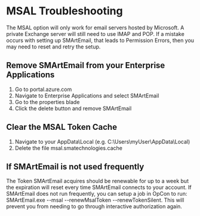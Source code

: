 # MSAL Troubleshooting

The MSAL option will only work for email servers hosted by Microsoft. A private Exchange server will still need to use IMAP and POP.
If a mistake occurs with setting up SMArtEmail, that leads to Permission Errors, then you may need to reset and retry the setup.

## Remove SMArtEmail from your Enterprise Applications
1. Go to portal.azure.com
2. Navigate to Enterprise Applications and select SMArtEmail
3. Go to the properties blade
4. Click the delete button and remove SMArtEmail

## Clear the MSAL Token Cache
1. Navigate to your AppData\Local (e.g. C:\Users\myUser\AppData\Local\)
2. Delete the file msal.smatechnologies.cache

## If SMArtEmail is not used frequently

The Token SMArtEmail acquires should be renewable for up to a week but the expiration will reset every time SMArtEmail connects to your account. If SMArtEmail does not run frequently, you can setup a job in OpCon to run: SMArtEmail.exe --msal --renewMsalToken --renewTokenSilent.
This will prevent you from needing to go through interactive authorization again.